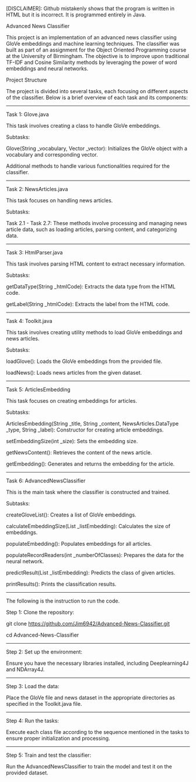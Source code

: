 [DISCLAIMER]: Github mistakenly shows that the program is written in HTML but it is incorrect. It is programmed entirely in Java.

Advanced News Classifier

This project is an implementation of an advanced news classifier using GloVe embeddings and machine learning techniques. The classifier was built as part of an assignment for the Object Oriented Programming course at the University of Birmingham. The objective is to improve upon traditional TF-IDF and Cosine Similarity methods by leveraging the power of word embeddings and neural networks.

Project Structure

The project is divided into several tasks, each focusing on different aspects of the classifier. Below is a brief overview of each task and its components:


---------------------------------------------------------------------------------------------------------------------------------------------------------------------
Task 1: Glove.java

This task involves creating a class to handle GloVe embeddings.

Subtasks:

Glove(String _vocabulary, Vector _vector): Initializes the GloVe object with a vocabulary and corresponding vector.

Additional methods to handle various functionalities required for the classifier.


---------------------------------------------------------------------------------------------------------------------------------------------------------------------
Task 2: NewsArticles.java

This task focuses on handling news articles.

Subtasks:

Task 2.1 - Task 2.7: These methods involve processing and managing news article data, such as loading articles, parsing content, and categorizing data.


---------------------------------------------------------------------------------------------------------------------------------------------------------------------
Task 3: HtmlParser.java

This task involves parsing HTML content to extract necessary information.

Subtasks:

getDataType(String _htmlCode): Extracts the data type from the HTML code.

getLabel(String _htmlCode): Extracts the label from the HTML code.


---------------------------------------------------------------------------------------------------------------------------------------------------------------------
Task 4: Toolkit.java

This task involves creating utility methods to load GloVe embeddings and news articles.

Subtasks:

loadGlove(): Loads the GloVe embeddings from the provided file.

loadNews(): Loads news articles from the given dataset.

---------------------------------------------------------------------------------------------------------------------------------------------------------------------
Task 5: ArticlesEmbedding

This task focuses on creating embeddings for articles.

Subtasks:

ArticlesEmbedding(String _title, String _content, NewsArticles.DataType _type, String _label): Constructor for creating article embeddings.

setEmbeddingSize(int _size): Sets the embedding size.

getNewsContent(): Retrieves the content of the news article.

getEmbedding(): Generates and returns the embedding for the article.


---------------------------------------------------------------------------------------------------------------------------------------------------------------------
Task 6: AdvancedNewsClassifier

This is the main task where the classifier is constructed and trained.

Subtasks:

createGloveList(): Creates a list of GloVe embeddings.

calculateEmbeddingSize(List<ArticlesEmbedding> _listEmbedding): Calculates the size of embeddings.

populateEmbedding(): Populates embeddings for all articles.

populateRecordReaders(int _numberOfClasses): Prepares the data for the neural network.

predictResult(List<ArticlesEmbedding> _listEmbedding): Predicts the class of given articles.

printResults(): Prints the classification results.

---------------------------------------------------------------------------------------------------------------------------------------------------------------------
The following is the instruction to run the code.

Step 1: Clone the repository:

git clone https://github.com/Jim6942/Advanced-News-Classifier.git

cd Advanced-News-Classifier

---------------------------------------------------------------------------------------------------------------------------------------------------------------------
Step 2: Set up the environment:

Ensure you have the necessary libraries installed, including Deeplearning4J and NDArray4J.

---------------------------------------------------------------------------------------------------------------------------------------------------------------------
Step 3: Load the data:

Place the GloVe file and news dataset in the appropriate directories as specified in the Toolkit.java file.

---------------------------------------------------------------------------------------------------------------------------------------------------------------------
Step 4: Run the tasks:

Execute each class file according to the sequence mentioned in the tasks to ensure proper initialization and processing.

---------------------------------------------------------------------------------------------------------------------------------------------------------------------
Step 5: Train and test the classifier:

Run the AdvancedNewsClassifier to train the model and test it on the provided dataset.
